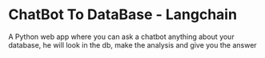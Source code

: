 # ChatBot To DataBase - Langchain
A Python web app where you can ask a chatbot anything about your database, he will look in the db, make the analysis and give you the answer
